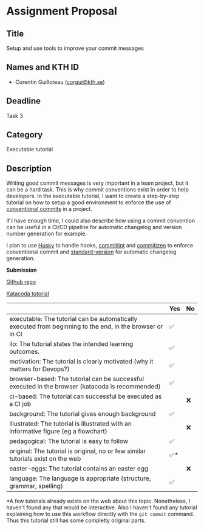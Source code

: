 # Assignment Proposal

## Title

Setup and use tools to improve your commit messages

## Names and KTH ID
  - Corentin Guilloteau (corgui@kth.se)

## Deadline

Task 3

## Category

Executable tutorial 

## Description

Writing good commit messages is very important in a team project, but it can be a hard task. This is why commit conventions exist in order to help developers. 
In the executable tutorial, I want to create a step-by-step tutorial on how to setup a good environment to enforce the use of [conventional commits](https://www.conventionalcommits.org/en/v1.0.0/) in a project.

If I have enough time, I could also describe how using a commit convention can be useful in a CI/CD pipeline for automatic changelog and version number generation for example.

I plan to use [Husky](https://github.com/typicode/husky) to handle hooks, [commitlint](https://github.com/conventional-changelog/commitlint#config) and [commitizen](https://github.com/commitizen/cz-cli) to enforce conventional commit and [standard-version](https://github.com/conventional-changelog/standard-version) for automatic changelog generation.

**Submission**

[Github repo](https://github.com/corentinguilloteau/katacoda-scenarios)

[Katacoda tutorial](https://www.katacoda.com/corentingu/scenarios/kth-devops)

|                                             | Yes | No | 
|-------------------------------------------- | ----|----|
|executable: The tutorial can be automatically executed from beginning to the end, in the browser or in CI | ✅ | | 
|ilo: The tutorial states the intended learning outcomes. | ✅ | | 
|motivation: The tutorial is clearly motivated (why it matters for Devops?) | ✅ |  | 
|browser-based: The tutorial can be successful executed in the browser (katacoda is recommended) | ✅ |  | 
|ci-based: The tutorial can successful be executed as a CI job | | ❌ | 
|background: The tutorial gives enough background | ✅ | | 
|illustrated: The tutorial is illustrated with an informative figure (eg a flowchart) | | ❌ | 
|pedagogical: The tutorial is easy to follow  | ✅ | | 
|original: The tutorial is original, no or few similar tutorials exist on the web | ✅* |  |
|easter-eggs: The tutorial contains an easter egg |  | ❌ | 
|language: The language is appropriate (structure, grammar, spelling) | ✅ | |

\*A few tutorials already exists on the web about this topic. Nonetheless, I haven't found any that would be interactive. Also I haven't found any tutorial explaining how to use this workflow directly with the `git commit` command. Thus this tutorial still has some completly original parts.
